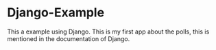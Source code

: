 Django-Example
==============

This a example using Django.
This is my first app about the polls, this is mentioned in the documentation of Django.
